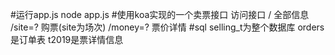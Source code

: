 #运行app.js   node app.js
#使用koa实现的一个卖票接口 访问接口 / 全部信息  /site=? 购票(site为场次)  /money=? 票价详情
#sql selling_t为整个数据库 orders是订单表 t2019是票详情信息
